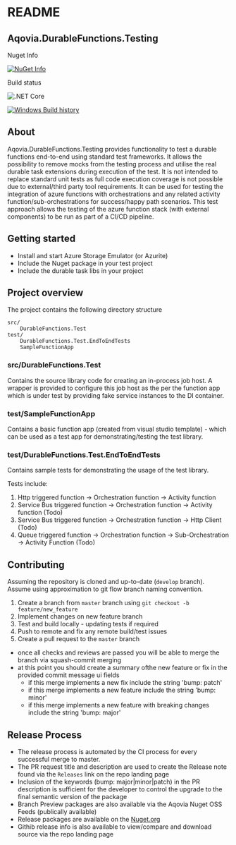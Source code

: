 # README #

## Aqovia.DurableFunctions.Testing

Nuget Info

[![NuGet Info](https://buildstats.info/nuget/Aqovia.DurableFunctions.Testing?includePreReleases=true)](https://www.nuget.org/packages/Aqovia.DurableFunctions.Testing/)

Build status

![.NET Core](https://github.com/Aqovia/durable-functions-test/workflows/Nuget%20Publish%20CI/badge.svg?branch=master)

[![Windows Build history](https://buildstats.info/github/chart/Aqovia/durable-functions-test?branch=master&includeBuildsFromPullRequest=false)](https://github.com/Aqovia/durable-functions-test/actions?query=branch%3Amaster)

## About

Aqovia.DurableFunctions.Testing provides functionality to test a durable functions end-to-end using standard test frameworks. It allows the possibility to remove mocks from the testing process and utilise the real durable task extensions during execution of the test. It is not intended to replace standard unit tests as full code execution coverage is not possible due to external/third party tool requirements. It can be used for testing the integration of azure functions with orchestrations and any related activity function/sub-orchestrations for success/happy path scenarios. This test approach allows the testing of the azure function stack (with external components) to be run as part of a CI/CD pipeline.

## Getting started

* Install and start Azure Storage Emulator (or Azurite)
* Include the Nuget package in your test project
* Include the durable task libs in your project


## Project overview

The project contains the following directory structure

```
src/
    DurableFunctions.Test
test/
    DurableFunctions.Test.EndToEndTests
    SampleFunctionApp
```

### src/DurableFunctions.Test

Contains the source library code for creating an in-process job host. A wrapper is provided to configure this job host as the per the function app which is under test by providing fake service instances to the DI container.

### test/SampleFunctionApp

Contains a basic function app (created from visual studio template) - which can be used as a test app for demonstrating/testing the test library.

### test/DurableFunctions.Test.EndToEndTests

Contains sample tests for demonstrating the usage of the test library. 

Tests include:
1. Http triggered function -> Orchestration function -> Activity function
2. Service Bus triggered function -> Orchestration function -> Activity function (Todo)
3. Service Bus triggered function -> Orchestration function -> Http Client (Todo)
4. Queue triggered function -> Orchestration function -> Sub-Orchestration -> Activity Function (Todo)

## Contributing

Assuming the repository is cloned and up-to-date (`develop` branch). Assume using approximation to git flow branch naming convention.

1. Create a branch from `master` branch using `git checkout -b feature/new_feature`
2. Implement changes on new feature branch
3. Test and build locally - updating tests if required
4. Push to remote and fix any remote build/test issues
5. Create a pull request to the `master` branch
  - once all checks and reviews are passed you will be able to merge the branch via squash-commit merging
  - at this point you should create a summary ofthe new feature or fix in the provided commit message ui fields
    - if this merge implements a new fix include the string 'bump: patch'
	- if this merge implements a new feature include the string 'bump: minor'
	- if this merge implements a new feature with breaking changes include the string 'bump: major'
    
## Release Process

- The release process is automated by the CI process for every successful merge to master.
- The PR request title and description are used to create the Release note found via the `Releases` link on the repo landing page
- Inclusion of the keywords (bump: major|minor|patch) in the PR description is sufficient for the developer to control the upgrade to the final semantic version of the package
- Branch Preview packages are also available via the Aqovia Nuget OSS Feeds (publically available)
- Release packages are available on the [Nuget.org](https://www.nuget.org/packages/Aqovia.DurableFunctions.Testing) 
- Githib release info is also available to view/compare and download source via the repo landing page

